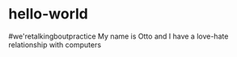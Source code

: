 # hello-world
#we'retalkingboutpractice
My name is Otto and I have a love-hate relationship with computers  
